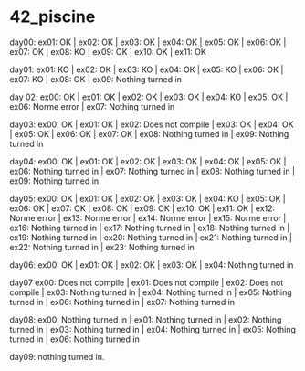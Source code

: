 # 42_piscine

day00: ex01: OK | ex02: OK | ex03: OK | ex04: OK | ex05: OK | ex06: OK | ex07: OK | ex08: KO | ex09: OK | ex10: OK | ex11: OK

day01: ex01: KO | ex02: OK | ex03: KO | ex04: OK | ex05: KO | ex06: OK | ex07: KO | ex08: OK | ex09: Nothing turned in

day 02: ex00: OK | ex01: OK | ex02: OK | ex03: OK | ex04: KO | ex05: OK | ex06: Norme error | ex07: Nothing turned in

day03:  ex00: OK | ex01: OK | ex02: Does not compile | ex03: OK | ex04: OK | ex05: OK | ex06: OK | ex07: OK | ex08: Nothing turned in | ex09: Nothing turned in

day04:  ex00: OK | ex01: OK | ex02: OK | ex03: OK | ex04: OK | ex05: OK | ex06: Nothing turned in | ex07: Nothing turned in | ex08: Nothing turned in | ex09: Nothing turned in

day05:  ex00: OK | ex01: OK | ex02: OK | ex03: OK | ex04: KO | ex05: OK | ex06: OK | ex07: OK | ex08: OK | ex09: OK | ex10: OK | ex11: OK | ex12: Norme error | ex13: Norme error | ex14: Norme error | ex15: Norme error | ex16: Nothing turned in | ex17: Nothing turned in | ex18: Nothing turned in | ex19: Nothing turned in | ex20: Nothing turned in | ex21: Nothing turned in | ex22: Nothing turned in | ex23: Nothing turned in

day06: ex00: OK | ex01: OK | ex02: OK | ex03: OK | ex04: Nothing turned in

day07 ex00: Does not compile | ex01: Does not compile | ex02: Does not compile | ex03: Nothing turned in | ex04: Nothing turned in | ex05: Nothing turned in | ex06: Nothing turned in | ex07: Nothing turned in

day08: ex00: Nothing turned in | ex01: Nothing turned in | ex02: Nothing turned in | ex03: Nothing turned in | ex04: Nothing turned in | ex05: Nothing turned in | ex06: Nothing turned in

day09: nothing turned in.













